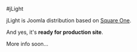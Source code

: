 #jLight

jLight is Joomla distribution based on [Square One](https://github.com/square-one).

And yes, it's __ready for production site__.

More info soon...